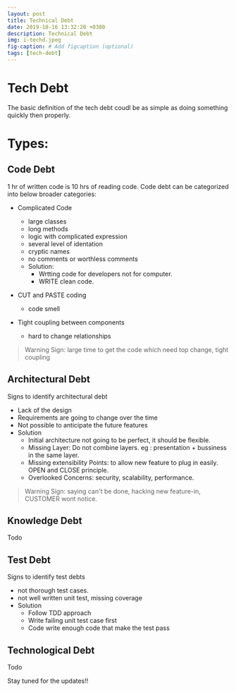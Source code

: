 ```yaml
---
layout: post
title: Technical Debt
date: 2019-10-16 13:32:20 +0300
description: Technical Debt
img: i-techd.jpeg
fig-caption: # Add figcaption (optional)
tags: [tech-debt]
---
```

# Tech Debt
The basic definition of the tech debt coudl be as simple as doing something quickly then properly.

# Types:
## Code Debt
1 hr of written code is 10 hrs of reading code. Code debt can be categorized into below broader categories:

- Complicated Code
    - large classes
    - long methods
    - logic with complicated expression
    - several level of identation
    - cryptic names
    - no comments or worthless comments
    - Solution:
        - Wrtting code for developers not for computer.
        - WRITE clean code.

- CUT and PASTE coding
    - code smell
- Tight coupling between components
    - hard to change relationships

> Warning Sign: large time to get the code which need top change, tight coupling

## Architectural Debt
Signs to identify architectural debt  
- Lack of the design
- Requirements are going to change over the time
- Not possible to anticipate the future features
- Solution  
    - Initial architecture not going to be perfect, it should be flexible.
    - Missing Layer: Do not combine layers. eg : presentation + bussiness in the same layer.
    - Missing extensibility Points: to allow new feature to plug in easily. OPEN and CLOSE principle.
    - Overlooked Concerns: security, scalability, performance.

> Warning Sign:  saying can't be done, hacking new feature-in, CUSTOMER wont notice.

## Knowledge Debt
Todo

## Test Debt
Signs to identify test debts
- not thorough test cases.
- not well written unit test, missing coverage
- Solution
    - Follow TDD approach
    - Write failing unit test case first
    - Code write enough code that make the test pass

## Technological Debt
Todo  
  
  
Stay tuned for the updates!!

